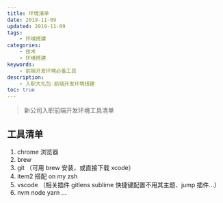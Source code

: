 ```yaml
---
title: 环境清单
date: 2019-11-09
updated: 2019-11-09
tags:
    - 环境搭建
categories:
    - 技术
    - 环境搭建
keywords: 
    - 前端开发环境必备工具
description: 
    - 入职大礼包-前端开发环境搭建
toc: true
---
```

> 新公司入职前端开发环境工具清单

<!-- more -->
## 工具清单
1. chrome 浏览器
2. brew
3. git （可用 brew 安装，或直接下载 xcode）
4. item2 搭配 on my zsh
5. vscode （相关插件 gitlens sublime 快捷键配置不用其主题、jump 插件...）
6. nvm node yarn
...